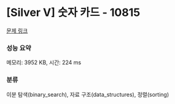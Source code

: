 # [Silver V] 숫자 카드 - 10815 

[문제 링크](https://www.acmicpc.net/problem/10815) 

### 성능 요약

메모리: 3952 KB, 시간: 224 ms

### 분류

이분 탐색(binary_search), 자료 구조(data_structures), 정렬(sorting)

